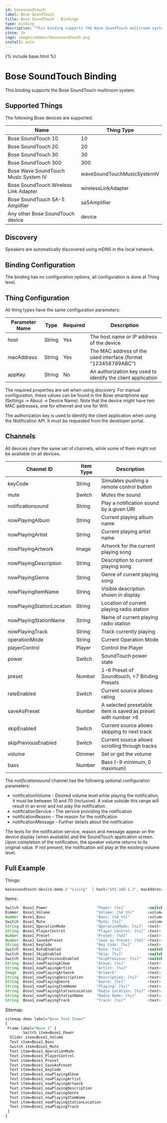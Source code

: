 ```yaml
---
id: bosesoundtouch
label: Bose SoundTouch
title: Bose SoundTouch - Bindings
type: binding
description: "This binding supports the Bose SoundTouch multiroom system."
since: 3x
logo: images/addons/bosesoundtouch.png
install: auto
---
```


<!-- Attention authors: Do not edit directly. Please add your changes to the appropriate source repository -->

{% include base.html %}

# Bose SoundTouch Binding

This binding supports the Bose SoundTouch multiroom system.

## Supported Things

The following Bose devices are supported:

| Name                                  | Thing Type                  |
|---------------------------------------|-----------------------------|
| Bose SoundTouch 10                    | 10                          |
| Bose SoundTouch 20                    | 20                          |
| Bose SoundTouch 30                    | 30                          |
| Bose SoundTouch 300                   | 300                         |
| Bose Wave SoundTouch Music System IV  | waveSoundTouchMusicSystemIV |
| Bose SoundTouch Wireless Link Adapter | wirelessLinkAdapter         |
| Bose SoundTouch SA-5 Amplifier        | sa5Amplifier                |
| Any other Bose SoundTouch device      | device                      |

## Discovery

Speakers are automatically discovered using mDNS in the local network.

## Binding Configuration

The binding has no configuration options, all configuration is done at Thing level.

## Thing Configuration

All thing types have the same configuration parameters:

| Parameter Name      | Type   | Required | Description                                                  |
|---------------------|--------|----------|--------------------------------------------------------------|
| host                | String | Yes      | The host name or IP address of the device                    |
| macAddress          | String | Yes      | The MAC address of the used interface (format "123456789ABC")|
| appKey              | String |  No      | An authorization key used to identify the client application |

The required properties are set when using discovery. For manual configuration, these values can be found in the Bose smartphone app (Settings -> About -> Device Name).
Note that the device might have two MAC addresses, one for ethernet and one for Wifi.

The authorization key is used to identify the client application when using the Notification API. It must be requested from the developer portal.

## Channels

All devices share the same set of channels, while some of them might not be available on all devices.

| Channel ID                | Item Type | Description                                                  |
|---------------------------|-----------|--------------------------------------------------------------|
| keyCode                   | String    | Simulates pushing a remote control button                    |
| mute                      | Switch    | Mutes the sound                                              |
| notificationsound         | String    | Play a notification sound by a given URI                     |
| nowPlayingAlbum           | String    | Current playing album name                                   |
| nowPlayingArtist          | String    | Current playing artist name                                  |
| nowPlayingArtwork         | Image     | Artwork for the current playing song                         |
| nowPlayingDescription     | String    | Description to current playing song                          |
| nowPlayingGenre           | String    | Genre of current playing song                                |
| nowPlayingItemName        | String    | Visible description shown in display                         |
| nowPlayingStationLocation | String    | Location of current playing radio station                    |
| nowPlayingStationName     | String    | Name of current playing radio station                        |
| nowPlayingTrack           | String    | Track currently playing                                      |
| operationMode             | String    | Current Operation Mode                                       |
| playerControl             | Player    | Control the Player                                           |
| power                     | Switch    | SoundTouch power state                                       |
| preset                    | Number    | 1-6 Preset of Soundtouch, >7 Binding Presets                 |
| rateEnabled               | Switch    | Current source allows rating                                 |
| saveAsPreset              | Number    | A selected presetable item is saved as preset with number >6 |
| skipEnabled               | Switch    | Current source allows skipping to next track                 |
| skipPreviousEnabled       | Switch    | Current source allows scrolling through tracks               |
| volume                    | Dimmer    | Set or get the volume                                        |
| bass                      | Number    | Bass (-9 minimum, 0 maximum)                                 |

The _notificationsound_ channel has the following optional configuration parameters:

- notificationVolume - Desired volume level while playing the notification, it must be between 10 and 70 (inclusive). A value outside this range will result in an error and not play the notification.
- notificationService - The service providing the notification
- notificationReason - The reason for the notification
- notificationMessage - Further details about the notification

The texts for the notification service, reason and message appear on the device display (when available) and the SoundTouch application screen.
Upon completion of the notification, the speaker volume returns to its original value. If not present, the notification will play at the existing volume level.

## Full Example

Things:

```java
bosesoundtouch:device:demo @ "Living"  [ host="192.168.1.2", macAddress="123456789ABC" ]
```

Items:

```java
Switch  Bose1_Power                      "Power: [%s]"          <switch>      { channel="bosesoundtouch:device:demo:power" }
Dimmer  Bose1_Volume                     "Volume: [%d %%]"      <volume>      { channel="bosesoundtouch:device:demo:volume" }
Number  Bose1_Bass                       "Bass: [%d %%]"        <volume>      { channel="bosesoundtouch:device:demo:bass" }
Switch  Bose1_Mute                       "Mute: [%s]"           <volume_mute> { channel="bosesoundtouch:device:demo:mute" }
String  Bose1_OperationMode              "OperationMode: [%s]"  <text>        { channel="bosesoundtouch:device:demo:operationMode" }
String  Bose1_PlayerControl              "Player Control: [%s]" <text>        { channel="bosesoundtouch:device:demo:playerControl" }
Number  Bose1_Preset                     "Preset: [%d]"         <text>        { channel="bosesoundtouch:device:demo:preset" }
Number  Bose1_SaveAsPreset               "Save as Preset: [%d]" <text>        { channel="bosesoundtouch:device:demo:saveAsPreset" }
String  Bose1_KeyCode                    "Key Code: [%s]"       <text>        { channel="bosesoundtouch:device:demo:keyCode" }
Switch  Bose1_RateEnabled                "Rate: [%s]"           <switch>      { channel="bosesoundtouch:device:demo:rateEnabled" }
Switch  Bose1_SkipEnabled                "Skip: [%s]"           <switch>      { channel="bosesoundtouch:device:demo:skipEnabled" }
Switch  Bose1_SkipPreviousEnabled        "SkipPrevious: [%s]"   <switch>      { channel="bosesoundtouch:device:demo:skipPreviousEnabled" }
String  Bose1_nowPlayingAlbum            "Album: [%s]"          <text>        { channel="bosesoundtouch:device:demo:nowPlayingAlbum" }
String  Bose1_nowPlayingArtist           "Artist: [%s]"         <text>        { channel="bosesoundtouch:device:demo:nowPlayingArtist" }
Image   Bose1_nowPlayingArtwork          "Artwork"              <text>        { channel="bosesoundtouch:device:demo:nowPlayingArtwork" }
String  Bose1_nowPlayingDescription      "Description: [%s]"    <text>        { channel="bosesoundtouch:device:demo:nowPlayingDescription" }
String  Bose1_nowPlayingGenre            "Genre: [%s]"          <text>        { channel="bosesoundtouch:device:demo:nowPlayingGenre" }
String  Bose1_nowPlayingItemName         "Playing: [%s]"        <text>        { channel="bosesoundtouch:device:demo:nowPlayingItemName" }
String  Bose1_nowPlayingStationLocation  "Radio Location: [%s]" <text>        { channel="bosesoundtouch:device:demo:nowPlayingStationLocation" }
String  Bose1_nowPlayingStationName      "Radio Name: [%s]"     <text>        { channel="bosesoundtouch:device:demo:nowPlayingStationName" }
String  Bose1_nowPlayingTrack            "Track: [%s]"          <text>        { channel="bosesoundtouch:device:demo:nowPlayingTrack" }
```

Sitemap:

```perl
sitemap demo label="Bose Test Items"
{
 Frame label="Bose 1" {
        Switch item=Bose1_Power
  Slider item=Bose1_Volume
  Text item=Bose1_Bass
  Switch item=Bose1_Mute
  Text item=Bose1_OperationMode
  Text item=Bose1_PlayerControl
  Text item=Bose1_Preset
  Text item=Bose1_SaveAsPreset
  Text item=Bose1_KeyCode
  Text item=Bose1_nowPlayingAlbum
  Text item=Bose1_nowPlayingArtist
  Text item=Bose1_nowPlayingArtwork
  Text item=Bose1_nowPlayingDescription
  Text item=Bose1_nowPlayingGenre
  Text item=Bose1_nowPlayingItemName
  Text item=Bose1_nowPlayingStationLocation
  Text item=Bose1_nowPlayingTrack
 }
}
```
